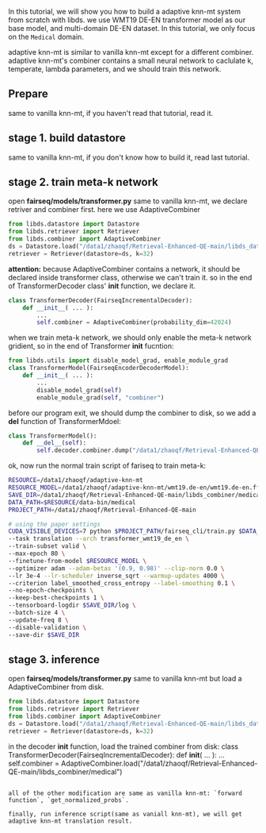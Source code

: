 In this tutorial, we will show you how to build a adaptive knn-mt system from scratch with libds. we use WMT19 DE-EN transformer model as our base model, and multi-domain DE-EN dataset. In this tutorial, we only focus on the `Medical` domain.

adaptive knn-mt is similar to vanilla knn-mt except for a different combiner. adaptive knn-mt's combiner contains a small neural network to caclulate k, temperate, lambda parameters, and we should train this network.


## Prepare
same to vanilla knn-mt, if you haven't read that tutorial, read it.


## stage 1. build datastore
same to vanilla knn-mt, if you don't know how to build it, read last tutorial.


## stage 2. train meta-k network
open **fairseq/models/transformer.py**
same to vanilla knn-mt, we declare retriver and combiner first. here we use AdaptiveCombiner
```python
from libds.datastore import Datastore
from libds.retriever import Retriever
from libds.combiner import AdaptiveCombiner
ds = Datastore.load("/data1/zhaoqf/Retrieval-Enhanced-QE-main/libds_datastore/medical")
retriever = Retriever(datastore=ds, k=32)
```

**attention:** because AdaptiveCombiner contains a network, it should be declared inside transformer class, otherwise we can't train it.
so in the end of TransformerDecoder class' __init__ function, we declare it.
```python
class TransformerDecoder(FairseqIncrementalDecoder):
    def __init__( ... ):
        ...
        self.combiner = AdaptiveCombiner(probability_dim=42024)
```

when we train meta-k network, we should only enable the meta-k network gridient, so in the end of Transformer __init__ fucntion:
```python
from libds.utils import disable_model_grad, enable_module_grad
class TransformerModel(FairseqEncoderDecoderModel):
    def __init__( ... ):
        ...
        disable_model_grad(self)
        enable_module_grad(self, "combiner")
```

before our program exit, we should dump the combiner to disk, so we add a __del__ function of TransformerMdoel:
```python
class TransformerModel():
    def __del__(self):
        self.decoder.combiner.dump("/data1/zhaoqf/Retrieval-Enhanced-QE-main/libds_combiner/medical")
```

ok, now run the normal train script of fariseq to train meta-k:
```bash
RESOURCE=/data1/zhaoqf/adaptive-knn-mt
RESOURCE_MODEL=/data1/zhaoqf/adaptive-knn-mt/wmt19.de-en/wmt19.de-en.ffn8192.pt
SAVE_DIR=/data1/zhaoqf/Retrieval-Enhanced-QE-main/libds_combiner/medical
DATA_PATH=$RESOURCE/data-bin/medical
PROJECT_PATH=/data1/zhaoqf/Retrieval-Enhanced-QE-main

# using the paper settings 
CUDA_VISIBLE_DEVICES=7 python $PROJECT_PATH/fairseq_cli/train.py $DATA_PATH \
--task translation --arch transformer_wmt19_de_en \
--train-subset valid \
--max-epoch 80 \
--finetune-from-model $RESOURCE_MODEL \
--optimizer adam --adam-betas '(0.9, 0.98)' --clip-norm 0.0 \
--lr 3e-4 --lr-scheduler inverse_sqrt --warmup-updates 4000 \
--criterion label_smoothed_cross_entropy --label-smoothing 0.1 \
--no-epoch-checkpoints \
--keep-best-checkpoints 1 \
--tensorboard-logdir $SAVE_DIR/log \
--batch-size 4 \
--update-freq 8 \
--disable-validation \
--save-dir $SAVE_DIR
```

## stage 3. inference
open **fairseq/models/transformer.py**
same to vanilla knn-mt but load a AdaptiveCombiner from disk.
```python
from libds.datastore import Datastore
from libds.retriever import Retriever
from libds.combiner import AdaptiveCombiner
ds = Datastore.load("/data1/zhaoqf/Retrieval-Enhanced-QE-main/libds_datastore/medical")
retriever = Retriever(datastore=ds, k=32)
```
in the decoder __init__ function, load the trained combiner from disk:
class TransformerDecoder(FairseqIncrementalDecoder):
    def __init__( ... ):
        ...
        self.combiner = AdaptiveCombiner.load("/data1/zhaoqf/Retrieval-Enhanced-QE-main/libds_combiner/medical")
```

all of the other modification are same as vanilla knn-mt: `forward function`, `get_normalized_probs`.

finally, run inference script(same as vaniall knn-mt), we will get adaptive knn-mt translation result.


